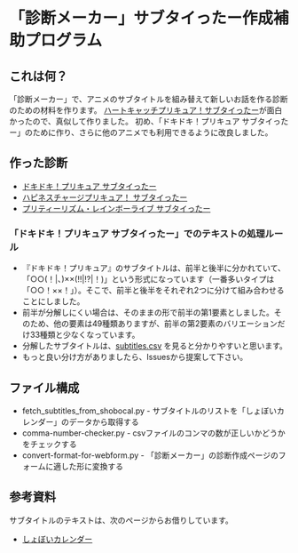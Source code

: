 # 「診断メーカー」サブタイったー作成補助プログラム

## これは何？
「診断メーカー」で、アニメのサブタイトルを組み替えて新しいお話を作る診断のための材料を作ります。
[ハートキャッチプリキュア！サブタイったー](http://shindanmaker.com/85490)が面白かったので、真似して作りました。
初め、「ドキドキ！プリキュア サブタイったー」のために作り、さらに他のアニメでも利用できるように改良しました。

## 作った診断
* [ドキドキ！プリキュア サブタイったー](http://shindanmaker.com/440125)
* [ハピネスチャージプリキュア！ サブタイったー](http://shindanmaker.com/506548)
* [プリティーリズム・レインボーライブ サブタイったー](http://shindanmaker.com/506555)

### 「ドキドキ！プリキュア サブタイったー」でのテキストの処理ルール
* 『ドキドキ！プリキュア』のサブタイトルは、前半と後半に分かれていて、「○○(！|、)××(!!|!?|！)」という形式になっています（一番多いタイプは「○○！××！」）。そこで、前半と後半をそれぞれ2つに分けて組み合わせることにしました。
* 前半が分解しにくい場合は、そのままの形で前半の第1要素としました。そのため、他の要素は49種類ありますが、前半の第2要素のバリエーションだけ33種類と少なくなっています。
* 分解したサブタイトルは、[subtitles.csv](https://github.com/sakuramochi0/doki-doki-precure-subtitle-maker/blob/master/subtitles.csv) を見ると分かりやすいと思います。
* もっと良い分け方がありましたら、Issuesから提案して下さい。

## ファイル構成
* fetch_subtitles_from_shobocal.py - サブタイトルのリストを「しょぼいカレンダー」のデータから取得する
* comma-number-checker.py - csvファイルのコンマの数が正しいかどうかをチェックする
* convert-format-for-webform.py - 「診断メーカー」の診断作成ページのフォームに適した形に変換する

## 参考資料
サブタイトルのテキストは、次のページからお借りしています。
* [しょぼいカレンダー](http://cal.syoboi.jp/)
